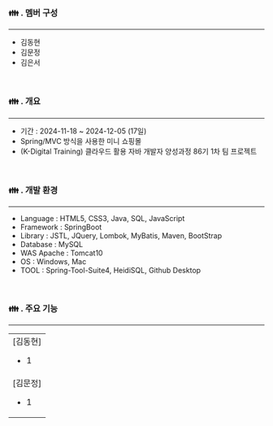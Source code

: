 
<h3> &#128106; . 멤버 구성</h3>
<hr>
<ul>
  <li> 김동현</li>
  <li> 김문정</li>
  <li> 김은서</li>
</ul>
<br>


<h3> &#128106; . 개요</h3>
<hr>
<ul>
  <li> 기간 : 2024-11-18 ~ 2024-12-05 (17일) </li>
  <li> Spring/MVC 방식을 사용한 미니 쇼핑몰 </li>
  <li> (K-Digital Training) 클라우드 활용 자바 개발자 양성과정 86기 1차 팀 프로젝트 </li>
</ul>

<br>
<h3> &#128106; . 개발 환경</h3>
<hr>
<ul>
  <li> Language : HTML5, CSS3, Java, SQL, JavaScript </li>
  <li> Framework : SpringBoot </li>
  <li> Library : JSTL, JQuery, Lombok, MyBatis, Maven, BootStrap </li>
  <li> Database : MySQL </li>
  <li> WAS Apache : Tomcat10 </li>
  <li> OS : Windows, Mac </li>
  <li> TOOL : Spring-Tool-Suite4, HeidiSQL, Github Desktop </li>
</ul>

<br>
<h3> &#128106; . 주요 기능</h3>
<hr>
<table style="border: none;">
  <tr>
    <td>
      [김동현]
      <ul>
        <li>1</li>
      </ul>
    </td>
  </tr>
  <tr>
    <td>
      [김문정]
      <ul>
        <li>1</li>
      </ul>
    </td>
  </tr>
  
</table>
